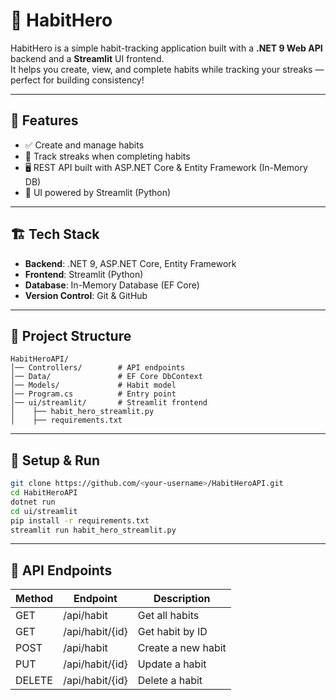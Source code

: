 # 🦸 HabitHero

HabitHero is a simple habit-tracking application built with a **.NET 9 Web API** backend and a **Streamlit** UI frontend.  
It helps you create, view, and complete habits while tracking your streaks — perfect for building consistency!

---

## 🚀 Features
- ✅ Create and manage habits  
- 📅 Track streaks when completing habits  
- 🖥️ REST API built with ASP.NET Core & Entity Framework (In-Memory DB)  
- 🎨 UI powered by Streamlit (Python)  

---

## 🏗️ Tech Stack
- **Backend**: .NET 9, ASP.NET Core, Entity Framework  
- **Frontend**: Streamlit (Python)  
- **Database**: In-Memory Database (EF Core)  
- **Version Control**: Git & GitHub  

---

## 📂 Project Structure
```text
HabitHeroAPI/
│── Controllers/        # API endpoints
│── Data/               # EF Core DbContext
│── Models/             # Habit model
│── Program.cs          # Entry point
│── ui/streamlit/       # Streamlit frontend
│    ├── habit_hero_streamlit.py
│    ├── requirements.txt
```
---

## 🔧 Setup & Run

```bash
git clone https://github.com/<your-username>/HabitHeroAPI.git
cd HabitHeroAPI
dotnet run
cd ui/streamlit
pip install -r requirements.txt
streamlit run habit_hero_streamlit.py
```

---

## 📖 API Endpoints
| Method | Endpoint        | Description        |
| ------ | --------------- | ------------------ |
| GET    | /api/habit      | Get all habits     |
| GET    | /api/habit/{id} | Get habit by ID    |
| POST   | /api/habit      | Create a new habit |
| PUT    | /api/habit/{id} | Update a habit     |
| DELETE | /api/habit/{id} | Delete a habit     |
